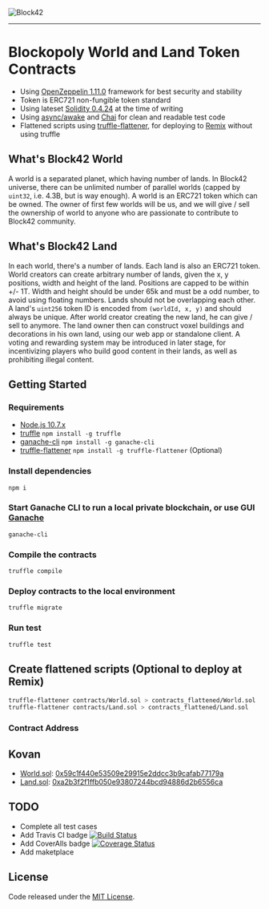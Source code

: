 ![Block42](http://assets.block42.world/images/icons/block42_logo_200.png)

-----------------------

# Blockopoly World and Land Token Contracts

- Using [OpenZeppelin 1.11.0](https://github.com/OpenZeppelin/openzeppelin-solidity) framework for best security and stability
- Token is ERC721 non-fungible token standard
- Using lateset [Solidity 0.4.24](http://solidity.readthedocs.io/en/v0.4.24/) at the time of writing
- Using [async/awake](https://truffleframework.com/docs/getting_started/javascript-tests#using-async-await) and [Chai](http://www.chaijs.com/api/bdd/) for clean and readable test code
- Flattened scripts using [truffle-flattener](https://github.com/alcuadrado/truffle-flattener), for deploying to [Remix](http://remix.ethereum.org) without using truffle

## What's Block42 World
A world is a separated planet, which having number of lands. In Block42 universe, there can be unlimited number of parallel worlds (capped by `uint32`, i.e. 4.3B, but is way enough). A world is an ERC721 token which can be owned. The owner of first few worlds will be us, and we will give / sell the ownership of world to anyone who are passionate to contribute to Block42 community.

## What's Block42 Land
In each world, there's a number of lands. Each land is also an ERC721 token. World creators can create arbitrary number of lands, given the x, y positions, width and height of the land. Positions are capped to be within +/- 1T. Width and height should be under 65k and must be a odd number, to avoid using floating numbers. Lands should not be overlapping each other. A land's `uint256` token ID is encoded from `(worldId, x, y)` and should always be unique. After world creator creating the new land, he can give / sell to anymore. The land owner then can construct voxel buildings and decorations in his own land, using our web app or standalone client. A voting and rewarding system may be introduced in later stage, for incentivizing players who build good content in their lands, as well as prohibiting illegal content.

## Getting Started

### Requirements
- [Node.js 10.7.x](https://nodejs.org/en/download/current/)
- [truffle](https://github.com/trufflesuite/truffle) `npm install -g truffle`
- [ganache-cli](https://github.com/trufflesuite/ganache-cli) `npm install -g ganache-cli`
- [truffle-flattener](https://www.npmjs.com/package/truffle-flattener) `npm install -g truffle-flattener` (Optional)

### Install dependencies
`npm i`

### Start Ganache CLI to run a local private blockchain, or use GUI [Ganache](https://truffleframework.com/ganache)
`ganache-cli`

### Compile the contracts
`truffle compile`

### Deploy contracts to the local environment
`truffle migrate`

### Run test
`truffle test`

## Create flattened scripts (Optional to deploy at Remix)
```sh
truffle-flattener contracts/World.sol > contracts_flattened/World.sol
truffle-flattener contracts/Land.sol > contracts_flattened/Land.sol
```

### Contract Address
<!-- ## Mainnet -->
<!-- - [World.sol](contracts_flattened/World.sol): [0x9a62d3825e07342568a34aa31aad38bb04250806](https://etherscan.io/address/0x9a62d3825e07342568a34aa31aad38bb04250806) -->
<!-- - [Land.sol](contracts_flattened/Land.sol): [0xea9Be48045942fFB578e1E295e5401e86CBA8e8c](https://etherscan.io/address/0xea9Be48045942fFB578e1E295e5401e86CBA8e8c) -->
<!-- ## Ropsten -->
<!-- - [World.sol](contracts_flattened/World.sol): [0xb4fddd37602b03fa086c42bfa7b9739be38682c3](https://ropsten.etherscan.io/address/0xb4fddd37602b03fa086c42bfa7b9739be38682c3) -->
<!-- - [Land.sol](contracts_flattened/Land.sol): [0x382b3d898ccfa4ae5cb7375491bb771107e21b61](https://ropsten.etherscan.io/address/0x382b3d898ccfa4ae5cb7375491bb771107e21b61) -->
## Kovan
- [World.sol](contracts_flattened/World.sol): [0x59c1f440e53509e29915e2ddcc3b9cafab77179a](https://kovan.etherscan.io/address/0x59c1f440e53509e29915e2ddcc3b9cafab77179a)
- [Land.sol](contracts_flattened/Land.sol): [0xa2b3f2f1ffb050e93807244bcd94886d2b6556ca](https://kovan.etherscan.io/address/0xa2b3f2f1ffb050e93807244bcd94886d2b6556ca)

## TODO
- Complete all test cases
- Add Travis CI badge
[![Build Status](https://img.shields.io/travis/Block42World/land-contracts.svg?branch=master&style=flat-square)](https://travis-ci.org/Block42World/land-contracts)
- Add CoverAlls badge
[![Coverage Status](https://img.shields.io/coveralls/github/Block42World/land-contracts/master.svg?style=flat-square)](https://coveralls.io/github/Block42World/land-contracts?branch=master)
- Add maketplace

## License
Code released under the [MIT License](LICENSE).

